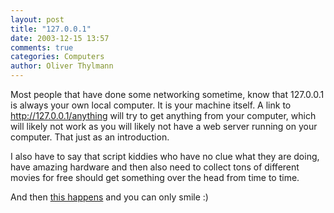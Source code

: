 ```yaml
---
layout: post
title: "127.0.0.1"
date: 2003-12-15 13:57
comments: true
categories: Computers
author: Oliver Thylmann
---
```



Most people that have done some networking sometime, know that 127.0.0.1 is always your own local computer. It is your machine itself. A link to http://127.0.0.1/anything will try to get anything from your computer, which will likely not work as you will likely not have a web server running on your computer. That just as an introduction.

I also have to say that script kiddies who have no clue what they are doing, have amazing hardware and then also need to collect tons of different movies for free should get something over the head from time to time.

And then [this happens](http://212.105.197.43/vbportal/forums/showthread.php?threadid=38943&amp;perpage=15&amp;pagenumber=1) and you can only smile :)


